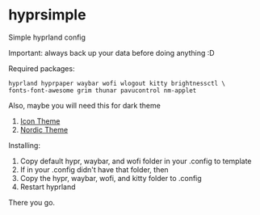 # hyprsimple
Simple hyprland config

Important: always back up your data before doing anything :D

Required packages:
```
hyprland hyprpaper waybar wofi wlogout kitty brightnessctl \ 
fonts-font-awesome grim thunar pavucontrol nm-applet
```

Also, maybe you will need this for dark theme 
1. [Icon Theme](https://www.gnome-look.org/p/2151189)
2. [Nordic Theme](https://github.com/EliverLara/Nordic)


Installing:
1. Copy default hypr, waybar, and wofi folder in your .config to template
2. If in your .config didn't have that folder, then
3. Copy the hypr, waybar, wofi, and kitty folder to .config
4. Restart hyprland

There you go.
